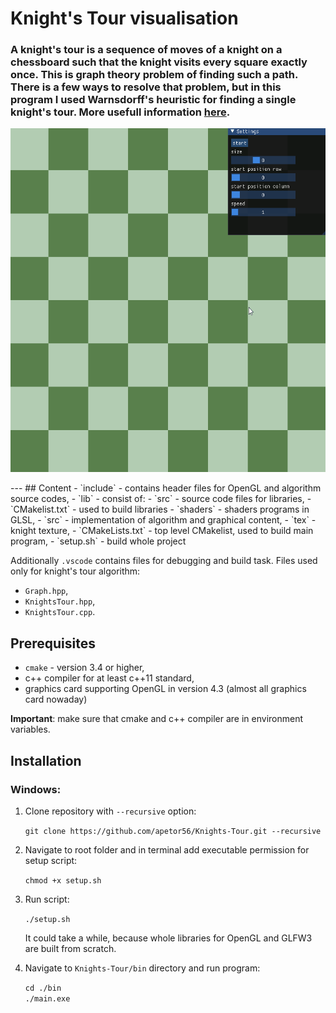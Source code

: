 # Knight's Tour visualisation

### A knight's tour is a sequence of moves of a knight on a chessboard such that the knight visits every square exactly once. This is graph theory problem of finding such a path. There is a few ways to resolve that problem, but in this program I used Warnsdorff's heuristic for finding a single knight's tour. More usefull information [here](https://bradfieldcs.com/algos/graphs/knights-tour/).

<p align="center">
<img src="https://github.com/apetor56/Knights-Tour/blob/master/Animation.gif" width="550" height="550"/>
</p>
---
## Content
- `include` - contains header files for OpenGL and algorithm source codes,
- `lib` - consist of:
    - `src` - source code files for libraries,
    - `CMakelist.txt` - used to build libraries
- `shaders` - shaders programs in GLSL,
- `src` - implementation of algorithm and graphical content,
- `tex` - knight texture,
- `CMakeLists.txt` - top level CMakelist, used to build main program,
- `setup.sh` - build whole project

Additionally `.vscode` contains files for debugging and build task. Files used only for knight's tour algorithm:
- `Graph.hpp`,
- `KnightsTour.hpp`,
- `KnightsTour.cpp`.

## Prerequisites
- `cmake` - version 3.4 or higher,
- c++ compiler for at least c++11 standard,
- graphics card supporting OpenGL in version 4.3 (almost all graphics card nowaday)

__Important__: make sure that cmake and c++ compiler are in environment variables.

## Installation
### Windows:
1. Clone repository with `--recursive` option:

    `git clone https://github.com/apetor56/Knights-Tour.git --recursive`

2. Navigate to root folder and in terminal add executable permission for setup script:

    `chmod +x setup.sh`

3. Run script:

    `./setup.sh`

    It could take a while, because whole libraries for OpenGL and GLFW3 are built from scratch.

4. Navigate to `Knights-Tour/bin` directory and run program:
   
   `cd ./bin`<br>
   `./main.exe`

<br>